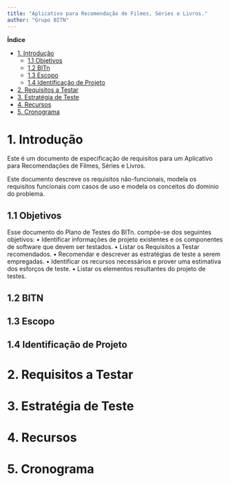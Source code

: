 ```yaml
---
title: "Aplicativo para Recomendação de Filmes, Séries e Livros."
author: "Grupo BITN"
---
```



**Índice**

- [1. Introdução](#1-introdução)
  - [1.1 Objetivos](#11-objetivos)
  - [1.2 BITn](#12-bitn)
  - [1.3 Escopo](#13-escopo)
  - [1.4 Identificação de Projeto](#14-identificação-de-projeto)
- [2. Requisitos a Testar](#2-requisitos-a-testar)
- [3. Estratégia de Teste](#3-estratégia-de-teste)
- [4. Recursos](#4-recursos)
- [5. Cronograma](#5-cronograma)


# 1. Introdução

Este é um documento de especificação de requisitos para um Aplicativo para Recomendações de Filmes, Séries e Livros. 

Este documento descreve os requisitos não-funcionais, modela os requisitos funcionais com casos de uso e modela os conceitos do domínio do problema.

## 1.1 Objetivos

Esse documento do Plano de Testes do BITn. compõe-se dos seguintes objetivos:
•	Identificar informações de projeto existentes e os componentes de software que devem ser testados.
•	Listar os Requisitos a Testar recomendados.
•	Recomendar e descrever as estratégias de teste a serem empregadas.
•	Identificar os recursos necessários e prover uma estimativa dos esforços de teste.
•	Listar os elementos resultantes do projeto de testes.


## 1.2 BITN
## 1.3 Escopo
## 1.4 Identificação de Projeto

# 2. Requisitos a Testar

# 3. Estratégia de Teste

# 4. Recursos

# 5. Cronograma

